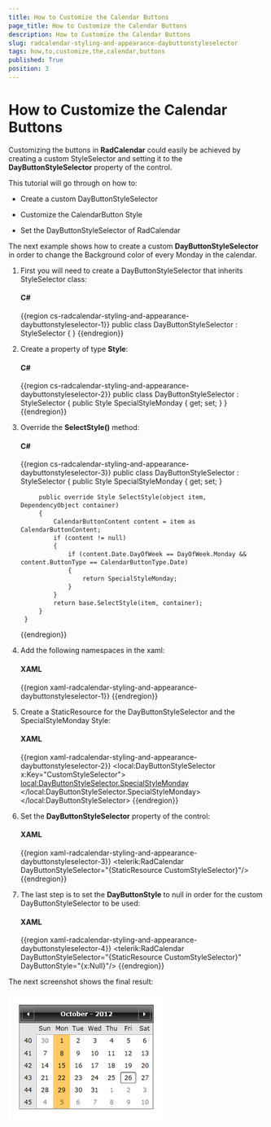 ```yaml
---
title: How to Customize the Calendar Buttons
page_title: How to Customize the Calendar Buttons
description: How to Customize the Calendar Buttons
slug: radcalendar-styling-and-appearance-daybuttonstyleselector
tags: how,to,customize,the,calendar,buttons
published: True
position: 3
---
```


# How to Customize the Calendar Buttons


Customizing the buttons in __RadCalendar__ could easily be achieved by creating a custom StyleSelector and setting it to the __DayButtonStyleSelector__ property of the control.

This tutorial will go through on how to:

* Create a custom DayButtonStyleSelector

* Customize the CalendarButton Style

* Set the DayButtonStyleSelector of RadCalendar

The next example shows how to create a custom __DayButtonStyleSelector__ in order to change the Background color of every Monday in the calendar.

1. First you will need to create a DayButtonStyleSelector that inherits StyleSelector class:

	#### __C#__

	{{region cs-radcalendar-styling-and-appearance-daybuttonstyleselector-1}}
		public class DayButtonStyleSelector : StyleSelector
		{
		}
	{{endregion}}

2. Create a property of type __Style__:

	#### __C#__

	{{region cs-radcalendar-styling-and-appearance-daybuttonstyleselector-2}}
		public class DayButtonStyleSelector : StyleSelector
		{
		    public Style SpecialStyleMonday { get; set; }
		}
	{{endregion}}

3. Override the __SelectStyle()__ method:

	#### __C#__

	{{region cs-radcalendar-styling-and-appearance-daybuttonstyleselector-3}}
		public class DayButtonStyleSelector : StyleSelector
		{
		    public Style SpecialStyleMonday { get; set; }
		
		    public override Style SelectStyle(object item, DependencyObject container)
		    {
		        CalendarButtonContent content = item as CalendarButtonContent;
		        if (content != null)
		        {
		            if (content.Date.DayOfWeek == DayOfWeek.Monday && content.ButtonType == CalendarButtonType.Date)
		            {
		                return SpecialStyleMonday;
		            }
		        }
		        return base.SelectStyle(item, container);
		    }
		}
	{{endregion}}

4. Add the following namespaces in the xaml:

	#### __XAML__

	{{region xaml-radcalendar-styling-and-appearance-daybuttonstyleselector-1}}
		<UserControl xmlns:local="clr-namespace:WpfApplication1"
		             xmlns:calendar="clr-namespace:Telerik.Windows.Controls.Calendar;assembly=Telerik.Windows.Controls.Input">
		</UserControl>
	{{endregion}}

5. Create a StaticResource for the DayButtonStyleSelector and the SpecialStyleMonday Style:

	#### __XAML__

	{{region xaml-radcalendar-styling-and-appearance-daybuttonstyleselector-2}}
		<local:DayButtonStyleSelector x:Key="CustomStyleSelector">
		    <local:DayButtonStyleSelector.SpecialStyleMonday>
		        <Style TargetType="calendar:CalendarButton">
		            <Setter Property="Background">
		                <Setter.Value>
		                    <SolidColorBrush Color="Orange" Opacity="0.6"/>
		                </Setter.Value>
		            </Setter>
		        </Style>
		    </local:DayButtonStyleSelector.SpecialStyleMonday>
		</local:DayButtonStyleSelector>
	{{endregion}}

6. Set the __DayButtonStyleSelector__ property of the control:

	#### __XAML__

	{{region xaml-radcalendar-styling-and-appearance-daybuttonstyleselector-3}}
		<telerik:RadCalendar DayButtonStyleSelector="{StaticResource CustomStyleSelector}"/>
	{{endregion}}

7. The last step is to set the __DayButtonStyle__ to null in order for the custom DayButtonStyleSelector to be used:

	#### __XAML__

	{{region xaml-radcalendar-styling-and-appearance-daybuttonstyleselector-4}}
		<telerik:RadCalendar DayButtonStyleSelector="{StaticResource CustomStyleSelector}"
		             DayButtonStyle="{x:Null}"/>
	{{endregion}}

The next screenshot shows the final result:

![radcalendar-styling-and-appearance-daybuttonstyleselector-1](images/radcalendar-styling-and-appearance-daybuttonstyleselector-1.png)
